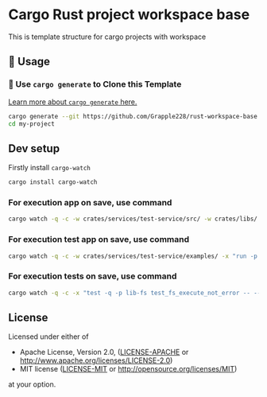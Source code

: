 # Cargo Rust project workspace base

This is template structure for cargo projects with workspace

## 🚴 Usage

### 🐑 Use `cargo generate` to Clone this Template

[Learn more about `cargo generate` here.](https://github.com/ashleygwilliams/cargo-generate)

```sh
cargo generate --git https://github.com/Grapple228/rust-workspace-base.git --name my-project
cd my-project
```

## Dev setup

Firstly install `cargo-watch`

```sh
cargo install cargo-watch
```

### For execution app on save, use command

```sh
cargo watch -q -c -w crates/services/test-service/src/ -w crates/libs/ -w .cargo/ -x "run -p test-service"
```

### For execution test app on save, use command

```sh
cargo watch -q -c -w crates/services/test-service/examples/ -x "run -p test-service --example quick-dev"
```

### For execution tests on save, use command

```sh
cargo watch -q -c -x "test -q -p lib-fs test_fs_execute_not_error -- --nocapture"
```

## License

Licensed under either of

- Apache License, Version 2.0, ([LICENSE-APACHE](LICENSE-APACHE) or http://www.apache.org/licenses/LICENSE-2.0)
- MIT license ([LICENSE-MIT](LICENSE-MIT) or http://opensource.org/licenses/MIT)

at your option.

